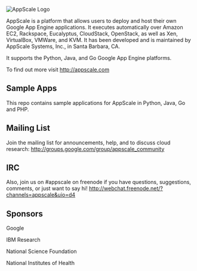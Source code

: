 ![AppScale Logo](http://www.appscale.com/assets/img/logos/appscale-logo.jpg)

AppScale is a platform that allows users to deploy and host their 
own Google App Engine applications. It executes automatically over 
Amazon EC2, Rackspace, Eucalyptus, CloudStack, OpenStack, as well
as Xen, VirtualBox, VMWare, and KVM. It has been developed and 
is maintained by AppScale Systems, Inc., in Santa Barbara, CA. 

It supports the Python, Java, and Go
Google App Engine platforms.

To find out more visit http://appscale.com

## Sample Apps ##
This repo contains sample applications for AppScale in Python, Java, Go and PHP.

## Mailing List ##
Join the mailing list for announcements, help, and to discuss 
cloud research: http://groups.google.com/group/appscale_community

## IRC ##
Also, join us on #appscale on freenode if you have questions, suggestions, 
comments, or just want to say hi!
http://webchat.freenode.net/?channels=appscale&uio=d4

## Sponsors ##
Google

IBM Research

National Science Foundation

National Institutes of Health
